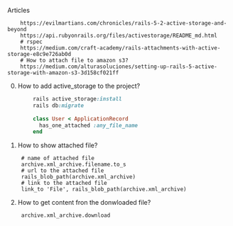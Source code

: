 Articles


        https://evilmartians.com/chronicles/rails-5-2-active-storage-and-beyond
        https://api.rubyonrails.org/files/activestorage/README_md.html
        # rspec 
        https://medium.com/craft-academy/rails-attachments-with-active-storage-e8c9e726ab0d
        # How to attach file to amazon s3?
        https://medium.com/alturasoluciones/setting-up-rails-5-active-storage-with-amazon-s3-3d158cf021ff
        
0. How to add active_storage to the project?

```ruby
        rails active_storage:install
        rails db:migrate
            
        class User < ApplicationRecord
          has_one_attached :any_file_name
        end     
```
        
        

1. How to show attached file?
        
        # name of attached file
        archive.xml_archive.filename.to_s
        # url to the attached file
        rails_blob_path(archive.xml_archive)
        # link to the attached file
        link_to 'File', rails_blob_path(archive.xml_archive)
        
2. How to get content fron the donwloaded file?
        
        archive.xml_archive.download
